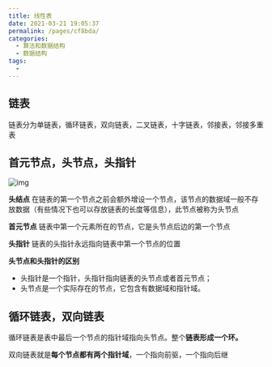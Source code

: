 ```yaml
---
title: 线性表
date: 2021-03-21 19:05:37
permalink: /pages/cf8bda/
categories:
  - 算法和数据结构
  - 数据结构
tags:
  - 
---
```


## 链表

链表分为单链表，循环链表，双向链表，二叉链表，十字链表，邻接表，邻接多重表

## 首元节点，头节点，头指针

![img](https://img.xiaoyou66.com/images/2020/11/24/V4sml.png)

**头结点**  在链表的第一个节点之前会额外增设一个节点，该节点的数据域一般不存放数据（有些情况下也可以存放链表的长度等信息），此节点被称为头节点

**首元节点** 链表中第一个元素所在的节点，它是头节点后边的第一个节点

**头指针** 链表的头指针永远指向链表中第一个节点的位置

**头节点和头指针的区别**

- 头指针是一个指针，头指针指向链表的头节点或者首元节点；
- 头节点是一个实际存在的节点，它包含有数据域和指针域。

## 循环链表，双向链表

循环链表是表中最后一个节点的指针域指向头节点。整个**链表形成一个环。**

双向链表就是**每个节点都有两个指针域**，一个指向前驱，一个指向后继


